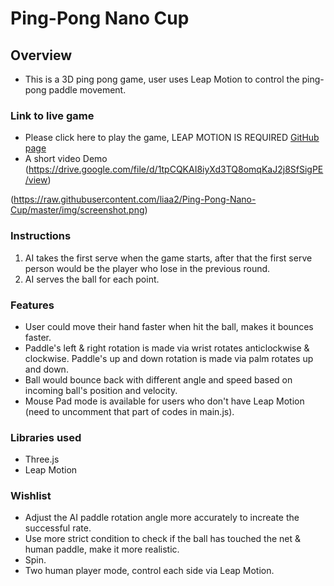 # Ping-Pong Nano Cup

## Overview
 - This is a 3D ping pong game, user uses Leap Motion to control the ping-pong paddle movement.


### Link to live game
 - Please click here to play the game, LEAP MOTION IS REQUIRED [GitHub page](https://liaa2.github.io/Ping-Pong-Nano-Cup/)
 - A short video Demo (https://drive.google.com/file/d/1tpCQKAI8iyXd3TQ8omqKaJ2j8SfSigPE/view)

(https://raw.githubusercontent.com/liaa2/Ping-Pong-Nano-Cup/master/img/screenshot.png)

### Instructions
 1. AI takes the first serve when the game starts, after that the first serve person would be the player who lose in the previous round.
 2. AI serves the ball for each point.


### Features
 - User could move their hand faster when hit the ball, makes it bounces faster.
 - Paddle's left & right rotation is made via wrist rotates anticlockwise & clockwise. Paddle's up and down rotation is made via palm rotates up and down.
 - Ball would bounce back with different angle and speed based on incoming ball's position and velocity.
 - Mouse Pad mode is available for users who don't have Leap Motion (need to uncomment that part of codes in main.js).

### Libraries used
- Three.js
- Leap Motion

### Wishlist
 - Adjust the AI paddle rotation angle more accurately to increate the successful rate.
 - Use more strict condition to check if the ball has touched the net & human paddle, make it more realistic.
 - Spin.
 - Two human player mode, control each side via Leap Motion.
